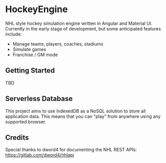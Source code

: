 # HockeyEngine

NHL style hockey simulation engine written in Angular and Material UI. Currently in the early stage of development, but some anticipated features include:

- Manage teams, players, coaches, stadiums
- Simulate games
- Franchise / GM mode

## Getting Started

TBD

## Serverless Database

This project aims to use IndexedDB as a NoSQL solution to store all application data. This means that you can "play" from anywhere using any supported browser.

## Credits

Special thanks to dword4 for documenting the NHL REST APIs:
https://gitlab.com/dword4/nhlapi
